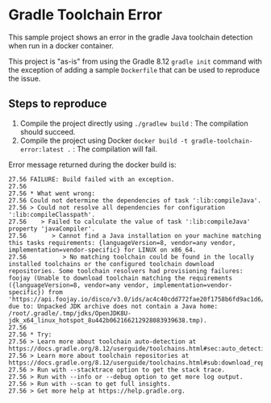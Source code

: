 # Gradle Toolchain Error

This sample project shows an error in the gradle Java toolchain detection when run in a docker container.

This project is "as-is" from using the Gradle 8.12 `gradle init` command with the exception of adding a sample `Dockerfile` that can be used to reproduce the issue.

## Steps to reproduce

1. Compile the project directly using `./gradlew build` : The compilation should succeed.
1. Compile the project using Docker `docker build -t gradle-toolchain-error:latest .` : The compilation will fail.

Error message returned during the docker build is:

```
27.56 FAILURE: Build failed with an exception.
27.56
27.56 * What went wrong:
27.56 Could not determine the dependencies of task ':lib:compileJava'.
27.56 > Could not resolve all dependencies for configuration ':lib:compileClasspath'.
27.56    > Failed to calculate the value of task ':lib:compileJava' property 'javaCompiler'.
27.56       > Cannot find a Java installation on your machine matching this tasks requirements: {languageVersion=8, vendor=any vendor, implementation=vendor-specific} for LINUX on x86_64.
27.56          > No matching toolchain could be found in the locally installed toolchains or the configured toolchain download repositories. Some toolchain resolvers had provisioning failures: foojay (Unable to download toolchain matching the requirements ({languageVersion=8, vendor=any vendor, implementation=vendor-specific}) from 'https://api.foojay.io/disco/v3.0/ids/ac4c40cdd772fae20f1758b6fd9ac1d6/redirect', due to: Unpacked JDK archive does not contain a Java home: /root/.gradle/.tmp/jdks/OpenJDK8U-jdk_x64_linux_hotspot_8u442b062166212928083939638.tmp).
27.56
27.56 * Try:
27.56 > Learn more about toolchain auto-detection at https://docs.gradle.org/8.12/userguide/toolchains.html#sec:auto_detection.
27.56 > Learn more about toolchain repositories at https://docs.gradle.org/8.12/userguide/toolchains.html#sub:download_repositories.
27.56 > Run with --stacktrace option to get the stack trace.
27.56 > Run with --info or --debug option to get more log output.
27.56 > Run with --scan to get full insights.
27.56 > Get more help at https://help.gradle.org.
```